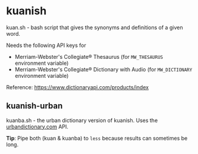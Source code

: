 # kuanish
kuan.sh - bash script that gives the synonyms and definitions of a given word.

Needs the following API keys for
 - Merriam-Webster's Collegiate® Thesaurus (for `MW_THESAURUS` environment variable)
 - Merriam-Webster's Collegiate® Dictionary with Audio (for `MW_DICTIONARY` environment variable)

Reference: https://www.dictionaryapi.com/products/index

## kuanish-urban
kuanba.sh - the urban dictionary version of kuanish. Uses the [urbandictionary.com](https://www.urbandictionary.com/) API.

**Tip**: Pipe both (kuan & kuanba) to `less` because results can sometimes be long.
